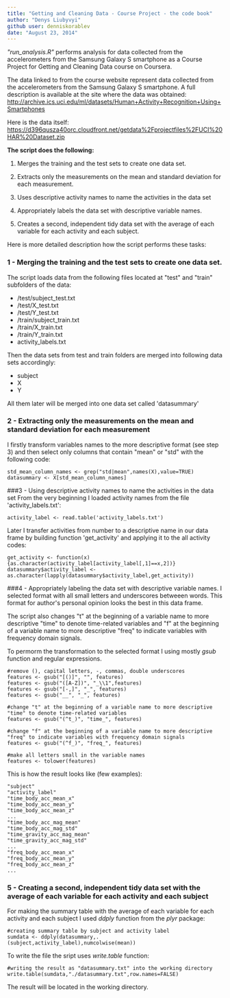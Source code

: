 ```yaml
---
title: "Getting and Cleaning Data - Course Project - the code book"
author: "Denys Liubyvyi"
github user: denniskorablev
date: "August 23, 2014"
---
```


*"run_analysis.R"* performs analysis for data collected from the accelerometers
from the Samsung Galaxy S smartphone as a Course Project for Getting
and Cleaning Data course on Coursera.

The data linked to from the course website represent data collected from the accelerometers from the Samsung Galaxy S smartphone. A full description is available at the site where the data was obtained: 
http://archive.ics.uci.edu/ml/datasets/Human+Activity+Recognition+Using+Smartphones 

Here is the data itself: 
https://d396qusza40orc.cloudfront.net/getdata%2Fprojectfiles%2FUCI%20HAR%20Dataset.zip 

**The script does the following:**

1. Merges the training and the test sets to create one data set.

2. Extracts only the measurements on the mean and standard deviation for each measurement.

3. Uses descriptive activity names to name the activities in the data set

4. Appropriately labels the data set with descriptive variable names. 

5. Creates a second, independent tidy data set with the average of each variable for each activity and each subject. 

Here is more detailed description how the script performs these tasks:

### 1 - Merging the training and the test sets to create one data set.

The script loads data from the following files located at "test" and "train" subfolders of the data:

- /test/subject_test.txt
- /test/X_test.txt
- /test/Y_test.txt
- /train/subject_train.txt
- /train/X_train.txt
- /train/Y_train.txt
- activity_labels.txt

Then the data sets from test and train folders are merged into following data sets accordingly:
- subject
- X
- Y

All them later will be merged into one data set called 'datasummary'

### 2 - Extracting only the measurements on the mean and standard deviation for each measurement
I firstly transform variables names to the more descriptive format (see step 3) and then select only columns that contain "mean" or "std" with the following code:
```
std_mean_column_names <- grep("std|mean",names(X),value=TRUE)
datasummary <- X[std_mean_column_names]
```

###3 - Using descriptive activity names to name the activities in the data set
From the very beginning I loaded activity names from the file 'activity_labels.txt':
```
activity_label <- read.table('activity_labels.txt')
```

Later I transfer activities from number to a descriptive name in our data frame by building function 'get_activity' and applying it to the all activity codes:
```
get_activity <- function(x) {as.character(activity_label[activity_label[,1]==x,2])}
datasummary$activity_label <- as.character(lapply(datasummary$activity_label,get_activity))
```

###4 - Appropriately labeling the data set with descriptive variable names. 
I selected format with all small letters and underscores betweeen words. This format for author's personal opinion looks the best in this data frame.

The script also changes "t" at the beginning of a variable name to more descriptive "time" to denote time-related variables and "f" at the beginning of a variable name to more descriptive "freq" to indicate variables with frequency domain signals.

To permorm the transformation to the selected format I using mostly *gsub* function and regular expressions. 
```
#remove (), capital letters, -, commas, double underscores
features <- gsub("[()]", "", features)
features <- gsub("([A-Z])", "_\\1",features)
features <- gsub("[-,]", "_", features)
features <- gsub("__", "_", features)

#change "t" at the beginning of a variable name to more descriptive "time" to denote time-related variables
features <- gsub("(^t_)", "time_", features)

#change "f" at the beginning of a variable name to more descriptive "freq" to indicate variables with frequency domain signals
features <- gsub("(^f_)", "freq_", features)

#make all letters small in the variable names
features <- tolower(features)
```
This is how the result looks like (few examples):
```
"subject"                                 
"activity_label"                         
"time_body_acc_mean_x"                    
"time_body_acc_mean_y"                   
"time_body_acc_mean_z" 
...
"time_body_acc_mag_mean"                  
"time_body_acc_mag_std"                  
"time_gravity_acc_mag_mean"               
"time_gravity_acc_mag_std"               
...
"freq_body_acc_mean_x"                    
"freq_body_acc_mean_y"                   
"freq_body_acc_mean_z"
...
```

### 5 - Creating a second, independent tidy data set with the average of each variable for each activity and each subject

For making the summary table with the average of each variable for each activity and each subject I used *ddply* function from the *plyr* package:
```
#creating summary table by subject and activity label
sumdata <- ddply(datasummary,.(subject,activity_label),numcolwise(mean))
```
To write the file the sript uses *write.table* function:
```
#writing the result as "datasummary.txt" into the working directory
write.table(sumdata,"./datasummary.txt",row.names=FALSE)
```
The result will be located in the working directory.